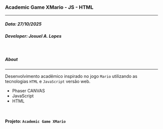 ### Academic Game XMario - JS - HTML

---

##### Data: 27/10/2025

##### Developer: Josuel A. Lopes

<br/>

##### About

---
Desenvolvimento acadêmico inspirado no jogo `Mario` utilizando as tecnologias `HTML` e `JavaScript` versão web.

- Phaser CANVAS
- JavaScript
- HTML

<br/>

#### Projeto: `Academic Game XMario`

